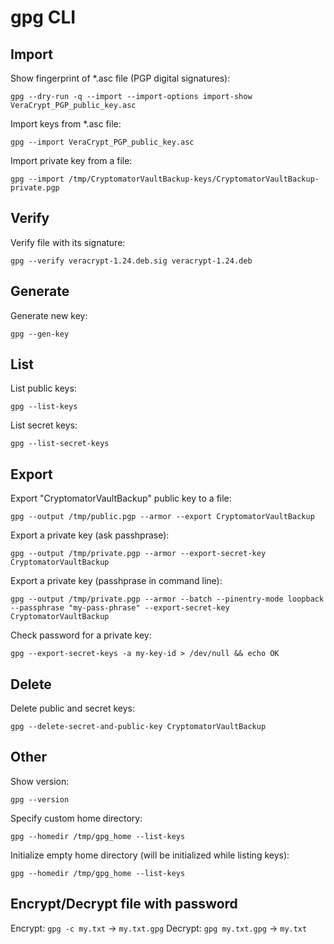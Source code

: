 # gpg CLI

## Import

Show fingerprint of *.asc file (PGP digital signatures):
```
gpg --dry-run -q --import --import-options import-show VeraCrypt_PGP_public_key.asc
```
Import keys from *.asc file:
```
gpg --import VeraCrypt_PGP_public_key.asc
```
Import private key from a file:
```
gpg --import /tmp/CryptomatorVaultBackup-keys/CryptomatorVaultBackup-private.pgp
```

## Verify

Verify file with its signature:
```
gpg --verify veracrypt-1.24.deb.sig veracrypt-1.24.deb
```

## Generate

Generate new key:
```
gpg --gen-key
```

## List

List public keys:
```
gpg --list-keys
```
List secret keys:
```
gpg --list-secret-keys
```

## Export

Export "CryptomatorVaultBackup" public key to a file:
```
gpg --output /tmp/public.pgp --armor --export CryptomatorVaultBackup
```
Export a private key (ask passhprase):
```
gpg --output /tmp/private.pgp --armor --export-secret-key CryptomatorVaultBackup
```
Export a private key (passhprase in command line):
```
gpg --output /tmp/private.pgp --armor --batch --pinentry-mode loopback --passphrase "my-pass-phrase" --export-secret-key CryptomatorVaultBackup
```
Check password for a private key:
```
gpg --export-secret-keys -a my-key-id > /dev/null && echo OK
```

## Delete

Delete public and secret keys:
```
gpg --delete-secret-and-public-key CryptomatorVaultBackup
```

## Other

Show version:
```
gpg --version
```
Specify custom home directory:
```
gpg --homedir /tmp/gpg_home --list-keys
```
Initialize empty home directory (will be initialized while listing keys):
```
gpg --homedir /tmp/gpg_home --list-keys
```

## Encrypt/Decrypt file with password
Encrypt: `gpg -c my.txt` -> `my.txt.gpg`
Decrypt: `gpg my.txt.gpg` -> `my.txt`
